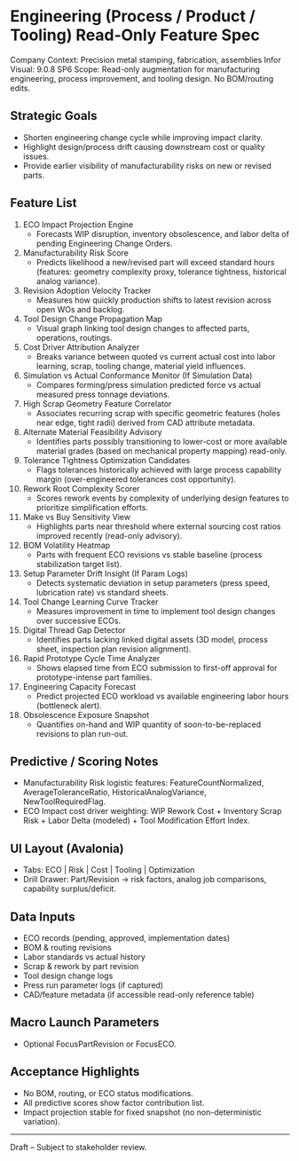 # Engineering (Process / Product / Tooling) Read‑Only Feature Spec

Company Context: Precision metal stamping, fabrication, assemblies
Infor Visual: 9.0.8 SP6
Scope: Read-only augmentation for manufacturing engineering, process improvement, and tooling design. No BOM/routing edits.

## Strategic Goals
- Shorten engineering change cycle while improving impact clarity.
- Highlight design/process drift causing downstream cost or quality issues.
- Provide earlier visibility of manufacturability risks on new or revised parts.

## Feature List
1. ECO Impact Projection Engine
   - Forecasts WIP disruption, inventory obsolescence, and labor delta of pending Engineering Change Orders.
2. Manufacturability Risk Score
   - Predicts likelihood a new/revised part will exceed standard hours (features: geometry complexity proxy, tolerance tightness, historical analog variance).
3. Revision Adoption Velocity Tracker
   - Measures how quickly production shifts to latest revision across open WOs and backlog.
4. Tool Design Change Propagation Map
   - Visual graph linking tool design changes to affected parts, operations, routings.
5. Cost Driver Attribution Analyzer
   - Breaks variance between quoted vs current actual cost into labor learning, scrap, tooling change, material yield influences.
6. Simulation vs Actual Conformance Monitor (If Simulation Data)
   - Compares forming/press simulation predicted force vs actual measured press tonnage deviations.
7. High Scrap Geometry Feature Correlator
   - Associates recurring scrap with specific geometric features (holes near edge, tight radii) derived from CAD attribute metadata.
8. Alternate Material Feasibility Advisory
   - Identifies parts possibly transitioning to lower-cost or more available material grades (based on mechanical property mapping) read-only.
9. Tolerance Tightness Optimization Candidates
   - Flags tolerances historically achieved with large process capability margin (over-engineered tolerances cost opportunity).
10. Rework Root Complexity Scorer
    - Scores rework events by complexity of underlying design features to prioritize simplification efforts.
11. Make vs Buy Sensitivity View
    - Highlights parts near threshold where external sourcing cost ratios improved recently (read-only advisory).
12. BOM Volatility Heatmap
    - Parts with frequent ECO revisions vs stable baseline (process stabilization target list).
13. Setup Parameter Drift Insight (If Param Logs)
    - Detects systematic deviation in setup parameters (press speed, lubrication rate) vs standard sheets.
14. Tool Change Learning Curve Tracker
    - Measures improvement in time to implement tool design changes over successive ECOs.
15. Digital Thread Gap Detector
    - Identifies parts lacking linked digital assets (3D model, process sheet, inspection plan revision alignment).
16. Rapid Prototype Cycle Time Analyzer
    - Shows elapsed time from ECO submission to first-off approval for prototype-intense part families.
17. Engineering Capacity Forecast
    - Predict projected ECO workload vs available engineering labor hours (bottleneck alert).
18. Obsolescence Exposure Snapshot
    - Quantifies on-hand and WIP quantity of soon-to-be-replaced revisions to plan run-out.

## Predictive / Scoring Notes
- Manufacturability Risk logistic features: FeatureCountNormalized, AverageToleranceRatio, HistoricalAnalogVariance, NewToolRequiredFlag.
- ECO Impact cost driver weighting: WIP Rework Cost + Inventory Scrap Risk + Labor Delta (modeled) + Tool Modification Effort Index.

## UI Layout (Avalonia)
- Tabs: ECO | Risk | Cost | Tooling | Optimization
- Drill Drawer: Part/Revision -> risk factors, analog job comparisons, capability surplus/deficit.

## Data Inputs
- ECO records (pending, approved, implementation dates)
- BOM & routing revisions
- Labor standards vs actual history
- Scrap & rework by part revision
- Tool design change logs
- Press run parameter logs (if captured)
- CAD/feature metadata (if accessible read-only reference table)

## Macro Launch Parameters
- Optional FocusPartRevision or FocusECO.

## Acceptance Highlights
- No BOM, routing, or ECO status modifications.
- All predictive scores show factor contribution list.
- Impact projection stable for fixed snapshot (no non-deterministic variation).

---
Draft – Subject to stakeholder review.